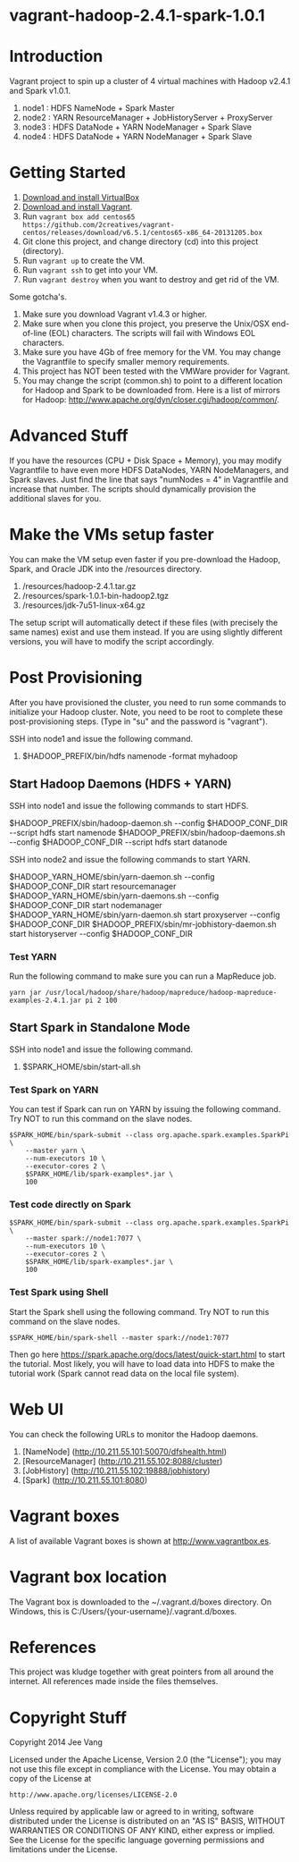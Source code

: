 vagrant-hadoop-2.4.1-spark-1.0.1
================================

# Introduction

Vagrant project to spin up a cluster of 4 virtual machines with Hadoop v2.4.1 and Spark v1.0.1. 

1. node1 : HDFS NameNode + Spark Master
2. node2 : YARN ResourceManager + JobHistoryServer + ProxyServer
3. node3 : HDFS DataNode + YARN NodeManager + Spark Slave
4. node4 : HDFS DataNode + YARN NodeManager + Spark Slave

# Getting Started

1. [Download and install VirtualBox](https://www.virtualbox.org/wiki/Downloads)
2. [Download and install Vagrant](http://www.vagrantup.com/downloads.html).
3. Run ```vagrant box add centos65 https://github.com/2creatives/vagrant-centos/releases/download/v6.5.1/centos65-x86_64-20131205.box```
4. Git clone this project, and change directory (cd) into this project (directory).
5. Run ```vagrant up``` to create the VM.
6. Run ```vagrant ssh``` to get into your VM.
7. Run ```vagrant destroy``` when you want to destroy and get rid of the VM.

Some gotcha's.

1. Make sure you download Vagrant v1.4.3 or higher.
2. Make sure when you clone this project, you preserve the Unix/OSX end-of-line (EOL) characters. The scripts will fail with Windows EOL characters.
3. Make sure you have 4Gb of free memory for the VM. You may change the Vagrantfile to specify smaller memory requirements.
4. This project has NOT been tested with the VMWare provider for Vagrant.
5. You may change the script (common.sh) to point to a different location for Hadoop and Spark to be downloaded from. Here is a list of mirrors for Hadoop: http://www.apache.org/dyn/closer.cgi/hadoop/common/.

# Advanced Stuff

If you have the resources (CPU + Disk Space + Memory), you may modify Vagrantfile to have even more HDFS DataNodes, YARN NodeManagers, and Spark slaves. Just find the line that says "numNodes = 4" in Vagrantfile and increase that number. The scripts should dynamically provision the additional slaves for you.

# Make the VMs setup faster
You can make the VM setup even faster if you pre-download the Hadoop, Spark, and Oracle JDK into the /resources directory.

1. /resources/hadoop-2.4.1.tar.gz
2. /resources/spark-1.0.1-bin-hadoop2.tgz
3. /resources/jdk-7u51-linux-x64.gz

The setup script will automatically detect if these files (with precisely the same names) exist and use them instead. If you are using slightly different versions, you will have to modify the script accordingly.

# Post Provisioning
After you have provisioned the cluster, you need to run some commands to initialize your Hadoop cluster. Note, you need to be root to complete these post-provisioning steps. (Type in "su" and the password is "vagrant"). 

SSH into node1 and issue the following command.

1. $HADOOP_PREFIX/bin/hdfs namenode -format myhadoop

## Start Hadoop Daemons (HDFS + YARN)
SSH into node1 and issue the following commands to start HDFS.

$HADOOP_PREFIX/sbin/hadoop-daemon.sh --config $HADOOP_CONF_DIR --script hdfs start namenode
$HADOOP_PREFIX/sbin/hadoop-daemons.sh --config $HADOOP_CONF_DIR --script hdfs start datanode

SSH into node2 and issue the following commands to start YARN.

$HADOOP_YARN_HOME/sbin/yarn-daemon.sh --config $HADOOP_CONF_DIR start resourcemanager
$HADOOP_YARN_HOME/sbin/yarn-daemons.sh --config $HADOOP_CONF_DIR start nodemanager
$HADOOP_YARN_HOME/sbin/yarn-daemon.sh start proxyserver --config $HADOOP_CONF_DIR
$HADOOP_PREFIX/sbin/mr-jobhistory-daemon.sh start historyserver --config $HADOOP_CONF_DIR

### Test YARN
Run the following command to make sure you can run a MapReduce job.

```
yarn jar /usr/local/hadoop/share/hadoop/mapreduce/hadoop-mapreduce-examples-2.4.1.jar pi 2 100
```

## Start Spark in Standalone Mode
SSH into node1 and issue the following command.

1. $SPARK_HOME/sbin/start-all.sh

### Test Spark on YARN
You can test if Spark can run on YARN by issuing the following command. Try NOT to run this command on the slave nodes.

```
$SPARK_HOME/bin/spark-submit --class org.apache.spark.examples.SparkPi \
    --master yarn \
    --num-executors 10 \
    --executor-cores 2 \
    $SPARK_HOME/lib/spark-examples*.jar \
    100
```

### Test code directly on Spark	
```
$SPARK_HOME/bin/spark-submit --class org.apache.spark.examples.SparkPi \
    --master spark://node1:7077 \
    --num-executors 10 \
    --executor-cores 2 \
    $SPARK_HOME/lib/spark-examples*.jar \
    100
```
	
### Test Spark using Shell
Start the Spark shell using the following command. Try NOT to run this command on the slave nodes.

```
$SPARK_HOME/bin/spark-shell --master spark://node1:7077
```

Then go here https://spark.apache.org/docs/latest/quick-start.html to start the tutorial. Most likely, you will have to load data into HDFS to make the tutorial work (Spark cannot read data on the local file system).

# Web UI
You can check the following URLs to monitor the Hadoop daemons.

1. [NameNode] (http://10.211.55.101:50070/dfshealth.html)
2. [ResourceManager] (http://10.211.55.102:8088/cluster)
3. [JobHistory] (http://10.211.55.102:19888/jobhistory)
4. [Spark] (http://10.211.55.101:8080)

# Vagrant boxes
A list of available Vagrant boxes is shown at http://www.vagrantbox.es. 

# Vagrant box location
The Vagrant box is downloaded to the ~/.vagrant.d/boxes directory. On Windows, this is C:/Users/{your-username}/.vagrant.d/boxes.

# References
This project was kludge together with great pointers from all around the internet. All references made inside the files themselves.

# Copyright Stuff
Copyright 2014 Jee Vang

Licensed under the Apache License, Version 2.0 (the "License");
you may not use this file except in compliance with the License.
You may obtain a copy of the License at

    http://www.apache.org/licenses/LICENSE-2.0

Unless required by applicable law or agreed to in writing, software
distributed under the License is distributed on an "AS IS" BASIS,
WITHOUT WARRANTIES OR CONDITIONS OF ANY KIND, either express or implied.
See the License for the specific language governing permissions and
limitations under the License.
